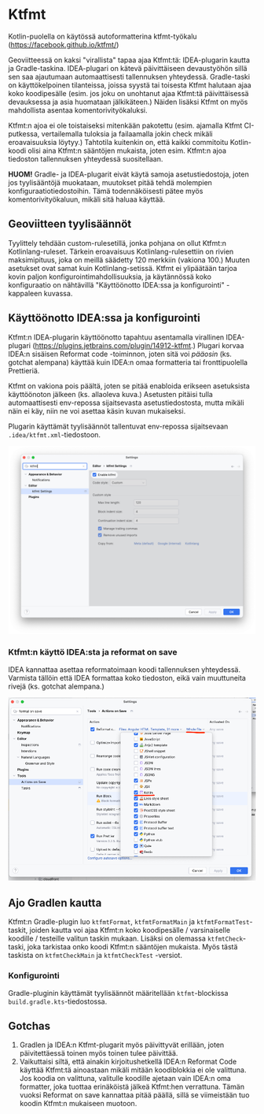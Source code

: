 # Ktfmt

Kotlin-puolella on käytössä autoformatterina ktfmt-työkalu (https://facebook.github.io/ktfmt/)

Geoviitteessä on kaksi "virallista" tapaa ajaa Ktfmt:tä: IDEA-plugarin kautta ja Gradle-taskina. IDEA-plugari on kätevä
päivittäiseen devaustyöhön sillä sen saa ajautumaan automaattisesti tallennuksen yhteydessä. Gradle-taski on
käyttökelpoinen tilanteissa, joissa syystä tai toisesta Ktfmt halutaan ajaa koko koodipesälle (esim. jos joku on
unohtanut ajaa Ktfmt:tä päivittäisessä devauksessa ja asia huomataan jälkikäteen.) Näiden lisäksi Ktfmt on myös
mahdollista asentaa komentorivityökaluksi.

Ktfmt:n ajoa ei ole toistaiseksi mitenkään pakotettu (esim. ajamalla Ktfmt CI-putkessa, vertailemalla tuloksia ja
failaamalla jokin check mikäli eroavaisuuksia löytyy.) Tahtotila kuitenkin on, että kaikki commitoitu Kotlin-koodi olisi
aina Ktfmt:n sääntöjen mukaista, joten esim. Ktfmt:n ajoa tiedoston tallennuksen yhteydessä suositellaan.

**HUOM!** Gradle- ja IDEA-plugarit eivät käytä samoja asetustiedostoja, joten jos tyylisääntöjä muokataan, muutokset
pitää tehdä molempien konfiguraatiotiedostoihin. Tämä todennäköisesti pätee myös komentorivityökaluun, mikäli sitä
haluaa käyttää.

## Geoviitteen tyylisäännöt

Tyylittely tehdään custom-rulesetillä, jonka pohjana on ollut Ktfmt:n Kotlinlang-ruleset. Tärkein eroavaisuus
Kotlinlang-rulesettiin on rivien maksimipituus, joka on meillä säädetty 120 merkkiin (vakiona 100.) Muuten asetukset
ovat samat kuin Kotlinlang-setissä. Ktfmt ei ylipäätään tarjoa kovin paljon konfigurointimahdollisuuksia, ja käytännössä
koko konfiguraatio on nähtävillä "Käyttöönotto IDEA:ssa ja konfigurointi" -kappaleen kuvassa.

## Käyttöönotto IDEA:ssa ja konfigurointi

Ktfmt:n IDEA-plugarin käyttöönotto tapahtuu asentamalla virallinen
IDEA-plugari (https://plugins.jetbrains.com/plugin/14912-ktfmt.) Plugari korvaa IDEA:n sisäisen Reformat code
-toiminnon, joten sitä voi _pääosin_ (ks. gotchat alempana) käyttää kuin IDEA:n omaa formatteria tai fronttipuolella
Prettieriä.

Ktfmt on vakiona pois päältä, joten se pitää enabloida erikseen asetuksista käyttöönoton jälkeen (ks. allaoleva kuva.)
Asetusten pitäisi tulla automaattisesti env-repossa sijaitsevasta asetustiedostosta, mutta mikäli näin ei käy, niin ne
voi asettaa käsin kuvan mukaiseksi.

Plugarin käyttämät tyylisäännöt tallentuvat env-repossa sijaitsevaan `.idea/ktfmt.xml`-tiedostoon.

![](images/ktfmt_paalle.png)

### Ktfmt:n käyttö IDEA:sta ja reformat on save

IDEA kannattaa asettaa reformatoimaan koodi tallennuksen yhteydessä. Varmista tällöin että IDEA formattaa koko
tiedoston, eikä vain muuttuneita rivejä (ks. gotchat alempana.)

![](images/ktfmt_format_on_save.png)

## Ajo Gradlen kautta

Ktfmt:n Gradle-plugin luo `ktfmtFormat`, `ktfmtFormatMain` ja `ktfmtFormatTest`-taskit, joiden kautta voi ajaa Ktfmt:n
koko koodipesälle / varsinaiselle koodille / testeille valitun taskin mukaan. Lisäksi on olemassa `ktfmtCheck`-taski,
joka tarkistaa onko koodi Ktfmt:n sääntöjen mukaista. Myös tästä taskista on `ktfmtCheckMain` ja `ktfmtCheckTest`
-versiot.

### Konfigurointi

Gradle-pluginin käyttämät tyylisäännöt määritellään `ktfmt`-blockissa `build.gradle.kts`-tiedostossa.

## Gotchas

1. Gradlen ja IDEA:n Ktfmt-plugarit myös päivittyvät erillään, joten päivitettäessä toinen myös toinen tulee päivittää.
2. Vaikuttaisi siltä, että ainakin kirjoitushetkellä IDEA:n Reformat Code käyttää Ktfmt:tä ainoastaan mikäli mitään
   koodiblokkia ei ole valittuna. Jos koodia on valittuna, valitulle koodille ajetaan vain IDEA:n oma formatter, joka
   tuottaa erinäköistä jälkeä Ktfmt:hen verrattuna. Tämän vuoksi Reformat on save kannattaa pitää päällä, sillä se
   viimeistään tuo koodin Ktfmt:n mukaiseen muotoon.
